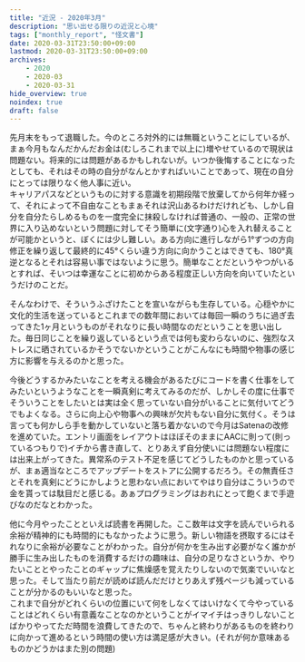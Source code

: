 ```yaml
---
title: "近況 - 2020年3月"
description: "思い出せる限りの近況と心境"
tags: ["monthly_report", "怪文書"]
date: 2020-03-31T23:50:00+09:00
lastmod: 2020-03-31T23:50:00+09:00
archives:
    - 2020
    - 2020-03
    - 2020-03-31
hide_overview: true
noindex: true
draft: false
---
```


先月末をもって退職した。今のところ対外的には無職ということにしているが、まぁ今月もなんだかんだお金は(むしろこれまで以上に)増やせているので現状は問題ない。将来的には問題があるかもしれないが。いつか後悔することになったとしても、それはその時の自分がなんとかすればいいことであって、現在の自分にとっては限りなく他人事に近い。  
キャリアパスなどというものに対する意識を初期段階で放棄してから何年か経って、それによって不自由なこともまぁそれは沢山あるわけだけれども、しかし自分を自分たらしめるものを一度完全に抹殺しなければ普通の、一般の、正常の世界に入り込めないという問題に対してそう簡単に(文字通り)心を入れ替えることが可能かというと、ぼくには少し難しい。ある方向に進行しながら1°ずつの方向修正を繰り返して最終的に45°くらい違う方向に向かうことはできても、180°真逆となるとそれは容易い事ではないように思う。簡単なことだというやつがいるとすれば、そいつは幸運なことに初めからある程度正しい方向を向いていたというだけのことだ。

そんなわけで、そういうふざけたことを宣いながらも生存している。心穏やかに文化的生活を送っているとこれまでの数年間においては毎回一瞬のうちに過ぎ去ってきた1ヶ月というものがそれなりに長い時間なのだということを思い出した。毎日同じことを繰り返しているという点では何も変わらないのに、強烈なストレスに晒されているかそうでないかということがこんなにも時間や物事の感じ方に影響を与えるのかと思った。

今後どうするかみたいなことを考える機会があるたびにコードを書く仕事をしてみたいというようなことを一瞬真剣に考えてみるのだが、しかしその度に仕事でそういうことをしたいとは実は全く思っていない自分がいることに気付いてどうでもよくなる。さらに向上心や物事への興味が欠片もない自分に気付く。そうは言っても何かしら手を動かしていないと落ち着かないので今月はSatenaの改修を進めていた。エントリ画面をレイアウトはほぼそのままにAACに則って(則っているつもりで)イチから書き直して、とりあえず自分使いには問題ない程度には出来上がってきた。異常系のテスト不足を感じてどうしたものかと思っているが、まぁ適当なところでアップデートをストアに公開するだろう。その無責任さとそれを真剣にどうにかしようと思わない点においてやはり自分はこういうので金を貰っては駄目だと感じる。あぁプログラミングはおれにとって飽くまで手遊びなのだなとわかった。

他に今月やったことといえば読書を再開した。ここ数年は文字を読んでいられる余裕が精神的にも時間的にもなかったように思う。新しい物語を摂取するにはそれなりに余裕が必要なことがわかった。自分が何かを生み出す必要がなく誰かが勝手に生み出したものを消費するだけの趣味は、自分の足りなさというか、やりたいこととやったことのギャップに焦燥感を覚えたりしないので気楽でいいなと思った。そして当たり前だが読めば読んだだけとりあえず残ページも減っていることが分かるのもいいなと思った。  
これまで自分がどれくらいの位置にいて何をしなくてはいけなくて今やっていることはどれくらい有意義なことなのかということがイマイチはっきりしないことばかりやってただ時間を浪費してきたので、ちゃんと終わりがあるものを終わりに向かって進めるという時間の使い方は満足感が大きい。(それが何か意味あるものかどうかはまた別の問題)

